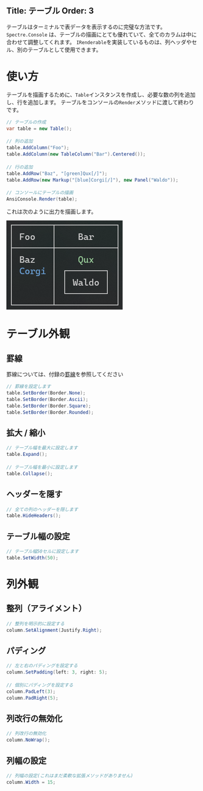 Title: テーブル
Order: 3
---

テーブルはターミナルで表データを表示するのに完璧な方法です。
`Spectre.Console` は、テーブルの描画にとても優れていて、全てのカラムは中に合わせて調整してくれます。
`IRenderable`を実装しているものは、列ヘッダやセル、別のテーブルとして使用できます。

# 使い方

<!------------------------->
<!--- USAGE             --->
<!------------------------->

テーブルを描画するために、`Table`インスタンスを作成し、必要な数の列を追加し、行を追加します。
テーブルをコンソールの`Render`メソッドに渡して終わりです。

```csharp
// テーブルの作成
var table = new Table();

// 列の追加
table.AddColumn("Foo");
table.AddColumn(new TableColumn("Bar").Centered());

// 行の追加
table.AddRow("Baz", "[green]Qux[/]");
table.AddRow(new Markup("[blue]Corgi[/]"), new Panel("Waldo"));

// コンソールにテーブルの描画
AnsiConsole.Render(table);
```

これは次のように出力を描画します。

![Table](../assets/images/table.png)

# テーブル外観

<!------------------------->
<!--- TABLE APPEARANCE  --->
<!------------------------->

## 罫線

罫線については、付録の[罫線](xref:borders)を参照してください

```csharp
// 罫線を設定します
table.SetBorder(Border.None);
table.SetBorder(Border.Ascii);
table.SetBorder(Border.Square);
table.SetBorder(Border.Rounded);
```

## 拡大 / 縮小

```csharp
// テーブル幅を最大に設定します
table.Expand();

// テーブル幅を最小に設定します
table.Collapse();
```

## ヘッダーを隠す

```csharp
// 全ての列のヘッダーを隠します
table.HideHeaders();
```

## テーブル幅の設定

```csharp
// テーブル幅50セルに設定します
table.SetWidth(50);
```

# 列外観

<!------------------------->
<!--- COLUMN APPEARANCE --->
<!------------------------->

## 整列（アライメント）

```csharp
// 整列を明示的に設定する
column.SetAlignment(Justify.Right);
```

## パディング

```csharp
// 左と右のパディングを設定する
column.SetPadding(left: 3, right: 5);

// 個別にパディングを設定する
column.PadLeft(3);
column.PadRight(5);
```

## 列改行の無効化

```csharp
// 列改行の無効化
column.NoWrap();
```

## 列幅の設定

```csharp
// 列幅の設定(これはまだ柔軟な拡張メソッドがありません)
column.Width = 15;
```